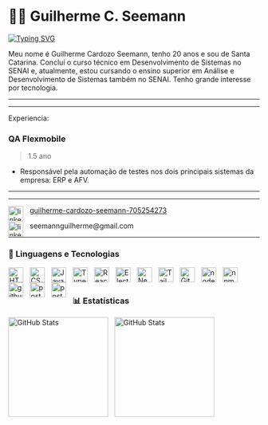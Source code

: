   # 🧑‍💻 Guilherme C. Seemann  
 
<a href="https://git.io/typing-svg"><img src="https://readme-typing-svg.demolab.com?font=Fira+Code&size=12&duration=10000&pause=1000&color=C3A000&width=435&lines=Desenvolvedor+FullStack" alt="Typing SVG" /></a>

Meu nome é Guilherme Cardozo Seemann, tenho 20 anos e sou de Santa Catarina. Concluí o curso técnico em Desenvolvimento de Sistemas no SENAI e, atualmente, estou cursando o ensino superior em Análise e Desenvolvimento de Sistemas também no SENAI. Tenho grande interesse por tecnologia.

---
---

Experiencia: 

### QA Flexmobile
> 1.5 ano
- Responsável pela automação de testes nos dois principais sistemas da empresa: ERP e AFV.

---
---
<p>
  <a href="https://www.linkedin.com/in/guilherme-cardozo-seemann-705254273/">
    <img 
    align="left" 
    alt="linkedin" 
    title="linkedin"
    width="30px" 
    style="padding-right: 10px;" 
    src="https://cdn.jsdelivr.net/gh/devicons/devicon@latest/icons/linkedin/linkedin-original.svg"
    />
    <p>guilherme-cardozo-seemann-705254273<p/>
  <a/>
  <p>
    <img 
    align="left" 
    alt="linkedin" 
    title="linkedin"
    width="30px" 
    style="padding-right: 10px;" 
    src="https://cdn.jsdelivr.net/gh/devicons/devicon@latest/icons/google/google-original.svg"
    />
    <p>seemannguilherme@gmail.com<p/>
  <p/>
<p/>

---

### 🤖 Linguagens e Tecnologias

<img 
    align="left" 
    alt="HTML"
    title="HTML" 
    width="30px" 
    style="padding-right: 10px;" 
    src="https://cdn.jsdelivr.net/gh/devicons/devicon@latest/icons/html5/html5-original.svg" 
/>
<img 
    align="left" 
    alt="CSS" 
    title="CSS"
    width="30px" 
    style="padding-right: 10px;" 
    src="https://cdn.jsdelivr.net/gh/devicons/devicon@latest/icons/css3/css3-original.svg" 
/>
<img 
    align="left" 
    alt="JavaScript" 
    title="JavaScript"
    width="30px" 
    style="padding-right: 10px;" 
    src="https://cdn.jsdelivr.net/gh/devicons/devicon@latest/icons/javascript/javascript-original.svg" 
/>
<img 
    align="left" 
    alt="TypeScript"
    title="TypeScript" 
    width="30px" 
    style="padding-right: 10px;" 
    src="https://cdn.jsdelivr.net/gh/devicons/devicon@latest/icons/typescript/typescript-original.svg" 
/>
<img 
    align="left" 
    alt="React"
    title="React" 
    width="30px" 
    style="padding-right: 10px;" 
    src="https://cdn.jsdelivr.net/gh/devicons/devicon@latest/icons/react/react-original.svg" 
/>
<img 
    align="left" 
    alt="Electron"
    title="Electron" 
    width="30px" 
    style="padding-right: 10px;" 
    src="https://cdn.jsdelivr.net/gh/devicons/devicon@latest/icons/electron/electron-original.svg" 
/>
<img 
    align="left" 
    alt="Next.js" 
    title="Next.js"
    width="30px" 
    style="padding-right: 10px;" 
    src="https://cdn.jsdelivr.net/gh/devicons/devicon@latest/icons/nextjs/nextjs-original.svg" 
/>
<img 
    align="left" 
    alt="Tailwind" 
    title="Tailwind"
    width="30px" 
    style="padding-right: 10px;" 
    src="https://cdn.jsdelivr.net/gh/devicons/devicon@latest/icons/tailwindcss/tailwindcss-original.svg" 
/>
<img 
    align="left" 
    alt="Git" 
    title="Git"
    width="30px" 
    style="padding-right: 10px;" 
    src="https://cdn.jsdelivr.net/gh/devicons/devicon@latest/icons/git/git-original.svg" 
/>
<img 
  align="left" 
  alt="nodejs" 
  title="nodejs"
  width="30px" 
  style="padding-right: 10px;" 
  src="https://cdn.jsdelivr.net/gh/devicons/devicon@latest/icons/nodejs/nodejs-original-wordmark.svg" 
  />
<img
  align="left" 
  alt="npm" 
  title="npm"
  width="30px" 
  style="padding-right: 10px;" 
  src="https://cdn.jsdelivr.net/gh/devicons/devicon@latest/icons/npm/npm-original-wordmark.svg" 
  />
  <img 
  align="left" 
  alt="githubcodespaces" 
  title="githubcodespaces"
  width="30px" 
  style="padding-right: 10px;" 
  src="https://cdn.jsdelivr.net/gh/devicons/devicon@latest/icons/githubcodespaces/githubcodespaces-original.svg" 
  />
  <img 
  align="left" 
  alt="postgresql" 
  title="postgresql"
  width="30px" 
  style="padding-right: 10px;" 
  src="https://cdn.jsdelivr.net/gh/devicons/devicon@latest/icons/postgresql/postgresql-original.svg"
  />
  <img 
  align="left" 
  alt="postman" 
  title="postman"
  width="30px" 
  style="padding-right: 10px;" 
  src="https://cdn.jsdelivr.net/gh/devicons/devicon@latest/icons/postman/postman-original.svg" 
  />   
  
<br/>
<br/>

### 📊 Estatísticas

<p>
  <img 
    align="left" 
    alt="GitHub Stats" 
    height="200" 
    style="padding-right: 10px;" 
    src="https://github-readme-stats.vercel.app/api?username=guilherme020205&show_icons=true&theme=tokyonight&include_all_commits=true&locale=pt-br" 
  />

<img 
      align="left" 
      alt="GitHub Stats" 
      height="200" 
      src="https://github-readme-stats.vercel.app/api/top-langs/?username=guilherme020205&theme=tokyonight&layout=compact&custom_title=Tecnologias&langs_count=9" 
  />

</p>
